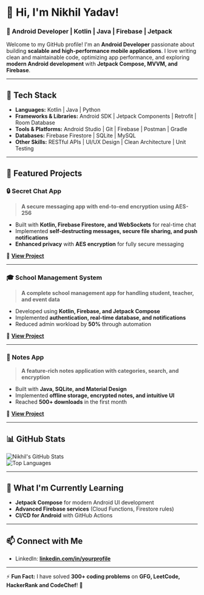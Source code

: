 # 👋 Hi, I'm Nikhil Yadav!  
### 🚀 Android Developer | Kotlin | Java | Firebase | Jetpack  

Welcome to my GitHub profile! I'm an **Android Developer** passionate about building **scalable and high-performance mobile applications**. I love writing clean and maintainable code, optimizing app performance, and exploring **modern Android development** with **Jetpack Compose, MVVM, and Firebase**.  

---

## 🔧 Tech Stack  
- **Languages:** Kotlin | Java | Python  
- **Frameworks & Libraries:** Android SDK | Jetpack Components | Retrofit | Room Database  
- **Tools & Platforms:** Android Studio | Git | Firebase | Postman | Gradle  
- **Databases:** Firebase Firestore | SQLite | MySQL  
- **Other Skills:** RESTful APIs | UI/UX Design | Clean Architecture | Unit Testing  

---

## 📱 Featured Projects  

### 🔒 Secret Chat App  
> **A secure messaging app with end-to-end encryption using AES-256**  
- Built with **Kotlin, Firebase Firestore, and WebSockets** for real-time chat  
- Implemented **self-destructing messages, secure file sharing, and push notifications**  
- **Enhanced privacy** with **AES encryption** for fully secure messaging  

🔗 **[View Project](https://github.com/YourGitHub/SecretChatApp)**  

---

### 🎓 School Management System  
> **A complete school management app for handling student, teacher, and event data**  
- Developed using **Kotlin, Firebase, and Jetpack Compose**  
- Implemented **authentication, real-time database, and notifications**  
- Reduced admin workload by **50%** through automation  

🔗 **[View Project](https://github.com/YourGitHub/SchoolManagementApp)**  

---

### 📝 Notes App  
> **A feature-rich notes application with categories, search, and encryption**  
- Built with **Java, SQLite, and Material Design**  
- Implemented **offline storage, encrypted notes, and intuitive UI**  
- Reached **500+ downloads** in the first month  

🔗 **[View Project](https://github.com/YourGitHub/NotesApp)**  

---

## 📊 GitHub Stats  

![Nikhil's GitHub Stats](https://github-readme-stats.vercel.app/api?username=YourGitHub&show_icons=true&theme=radical)  
![Top Languages](https://github-readme-stats.vercel.app/api/top-langs/?username=YourGitHub&layout=compact&theme=radical)  

---

## 🌱 What I'm Currently Learning  
- **Jetpack Compose** for modern Android UI development  
- **Advanced Firebase services** (Cloud Functions, Firestore rules)  
- **CI/CD for Android** with GitHub Actions  

---

## 📫 Connect with Me  
- LinkedIn: **[linkedin.com/in/yourprofile](https://www.linkedin.com/in/nikhil-yadav-411758282?trk=contact-info)**  
---

⚡ **Fun Fact:** I have solved **300+ coding problems** on **GFG, LeetCode, HackerRank and CodeChef**! 🚀  

<!---
Nikhil-Dev-R/Nikhil-Dev-R is a ✨ special ✨ repository because its `README.md` (this file) appears on your GitHub profile.
You can click the Preview link to take a look at your changes.
--->
